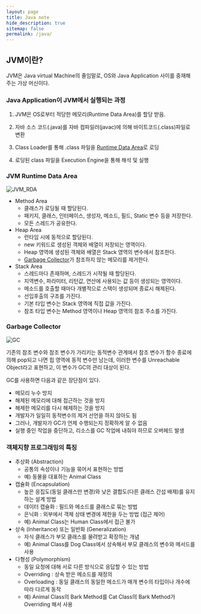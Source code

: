 ```yaml
---
layout: page
title: Java note
hide_description: true
sitemap: false
permalink: /java/ 
---
```


## JVM이란?

JVM은 Java virtual Machine의 줄임말로, OS와 Java Application 사이를 중재해주는 가상 머신이다.

### Java Application이 JVM에서 실행되는 과정

1) JVM은 OS로부터 적당한 메모리(Runtime Data Area)를 할당 받음.

2) 자바 소스 코드(.java)를 자바 컴파일러(javac)에 의해 바이트코드(.class)파일로 변환

3) Class Loader를 통해 .class 파일을 [Runtime Data Area](#jvm-runtime-data-area)로 로딩

4) 로딩된 class 파일을 Execution Engine을 통해 해석 및 실행

### JVM Runtime Data Area

![JVM_RDA](https://devfoxstar.github.io/static/e4f83d59e5a364182ec0e47aa97eb27e/065e2/runtime_data_area.png)

- Method Area
  - 클래스가 로딩될 때 할당된다.
  - 패키지, 클래스, 인터페이스, 생성자, 메소드, 필드, Static 변수 등을 저장한다.
  - 모든 스레드가 공유한다.
- Heap Area
  - 런타임 시에 동적으로 할당된다.
  - new 키워드로 생성된 객체와 배열이 저장되는 영역이다.
  - Heap 영역에 생성된 객체와 배열은 Stack 영역의 변수에서 참조한다.
  - [Garbage Collector](#garbage-collector)가 참조하지 않는 메모리를 제거한다.
- Stack Area
  - 스레드마다 존재하며, 스레드가 시작될 때 할당된다.
  - 지역변수, 파라미터, 리턴값, 연산에 사용되는 값 등이 생성되는 영역이다.
  - 메소드를 호출할 때마다 개별적으로 스택이 생성되며 종료시 해제된다.
  - 선입후출의 구조를 가진다.
  - 기본 타입 변수는 Stack 영역에 직접 값을 가진다.
  - 참조 타입 변수는 Method 영역이나 Heap 영역의 참조 주소를 가진다.

### Garbage Collector

![GC](https://img1.daumcdn.net/thumb/R1280x0/?scode=mtistory2&fname=https%3A%2F%2Fblog.kakaocdn.net%2Fdn%2FbL5Th5%2FbtrPT1O6YaL%2FOhImuZZsGZF3L3NmcnY6Tk%2Fimg.png)

기존의 참조 변수와 참조 변수가 가리키는 동적변수 관계에서 참조 변수가 함수 종료에 의해 pop되고 나면 힙 영역에 동적 변수만 남는데, 
이러한 변수를 Unreachable Object라고 표현하고, 이 변수가 GC의 관리 대상이 된다.

GC를 사용하면 다음과 같은 장단점이 있다.

- 메모리 누수 방지
- 해제된 메모리에 대해 접근하는 것을 방지
- 해제한 메모리를 다시 해제하는 것을 방지
- 개발자가 일일히 동적변수의 제거 선언을 하지 않아도 됨
- 그러나, 개발자가 GC가 언제 수행되는지 정확하게 알 수 없음
- 실행 중인 작업을 중단하고, 리소스를 GC 작업에 내줘야 하므로 오버헤드 발생

### 객체지향 프로그래밍의 특징

- 추상화 (Abstraction)
  - 공통의 속성이나 기능을 묶어서 표현하는 방법
  - 예) 동물을 대표하는 Animal Class
- 캡슐화 (Encapsulation)
  - 높은 응집도(동일 클래스만 변경)와 낮은 결합도(다른 클래스 간섭 배제)를 유지하는 설계 방법
  - 데이터 캡슐화 : 필드와 메소드를 클래스로 묶는 방법
  - 은닉화 : 외부에서 객체 상태 변경에 제한을 두는 방법 (접근 제어)
  - 예) Animal Class는 Human Class에서 접근 불가
- 상속 (Inheritance) 또는 일반화 (Generalization)
  - 자식 클래스가 부모 클래스를 물려받고 확장하는 개념
  - 예) Animal Class를 Dog Class에서 상속해서 부모 클래스의 변수와 메서드를 사용
- 다형성 (Polymorphism)
  - 동일 요청에 대해 서로 다른 방식으로 응답할 수 있는 방법
  - Overriding : 상속 받은 메소드를 재정의
  - Overloading : 동일 클래스의 동일한 메소드가 매개 변수의 타입이나 개수에 따라 다르게 동작
  - 예) Animal Class의 Bark Method를 Cat Class의 Bark Method가 Overriding 해서 사용



[//]: # (* [1. Call by value vs Call by Reference]{:.heading.flip-title})

[//]: # (* [2. String 종류, 접근 제어 지시자]{:.heading.flip-title})

[//]: # (* [3. == 와 equals&#40;&#41; 차이 & Wrapper Class]{:.heading.flip-title})

[//]: # (* [4. 기본형과 참조형, 오버라이딩과 오버로딩]{:.heading.flip-title})

[//]: # (* [5. final, non-static & static]{:.heading.flip-title})

[//]: # (* [6. 추상 클래스]{:.heading.flip-title})

[//]: # (* [7. 인터페이스]{:.heading.flip-title})

[//]: # (* [8. 변수의 종류와 메모리 구조]{:.heading.flip-title})

[//]: # (* [9. Thread]{:.heading.flip-title})

[//]: # (* [10. String]{:.heading.flip-title})

[//]: # (* [11. JVM]{:.heading.flip-title})

[//]: # ()
[//]: # ()
[//]: # ([1. Call by value vs Call by Reference]: 1.md)

[//]: # ([2. String 종류, 접근 제어 지시자]: 2.md)

[//]: # ([3. == 와 equals&#40;&#41; 차이 & Wrapper Class]: 3.md)

[//]: # ([4. 기본형과 참조형, 오버라이딩과 오버로딩]: 4.md)

[//]: # ([5. final, non-static & static]: 5.md)

[//]: # ([6. 추상 클래스]: 6.md)

[//]: # ([7. 인터페이스]: 7.md)

[//]: # ([8. 변수의 종류와 메모리 구조]: 8.md)

[//]: # ([9. Thread]: 9.md)

[//]: # ([10. String]: 10.md)

[//]: # ([11. JVM]: 11.md)